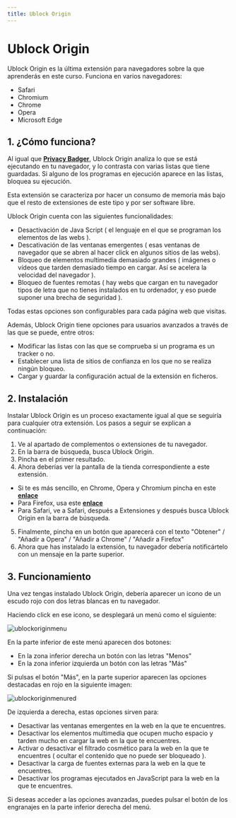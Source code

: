 ```yaml
---
title: Ublock Origin
---
```

# Ublock Origin

Ublock Origin es la última extensión para navegadores sobre la que aprenderás en este curso. Funciona en varios navegadores:

  * Safari
  * Chromium
  * Chrome
  * Opera
  * Microsoft Edge
  
## 1. ¿Cómo funciona?

Al igual que **[Privacy Badger](/course-in-a-box/modules/evitando_los_trackers/PrivacyBadger)**, Ublock Origin analiza lo que se está ejecutando en tu navegador, y lo contrasta con varias listas que tiene guardadas.
Si alguno de los programas en ejecución aparece en las listas, bloquea su ejecución.

Esta extensión se caracteriza por hacer un consumo de memoria más bajo que el resto de extensiones de este tipo y por ser software libre.

Ublock Origin cuenta con las siguientes funcionalidades:

  * Desactivación de Java Script ( el lenguaje en el que se programan los elementos de las webs ).
  * Descativación de las ventanas emergentes ( esas ventanas de navegador que se abren al hacer click en algunos sitios de las webs).
  * Bloqueo de elementos multimedia demasiado grandes ( imágenes o vídeos que tarden demasiado tiempo en cargar. Así se acelera la velocidad del navegador ).
  * Bloqueo de fuentes remotas ( hay webs que cargan en tu navegador tipos de letra que no tienes instalados en tu ordenador, y eso puede suponer una brecha de seguridad ).

Todas estas opciones son configurables para cada página web que visitas.

Además, Ublock Origin tiene opciones para usuarios avanzados a través de las que se puede, entre otros:

  * Modificar las listas con las que se comprueba si un programa es un tracker o no.
  * Establecer una lista de sitios de confianza en los que no se realiza ningún bloqueo.
  * Cargar y guardar la configuración actual de la extensión en ficheros.
  
## 2. Instalación

Instalar Ublock Origin es un proceso exactamente igual al que se seguiría para cualquier otra extensión. Los pasos a seguir se explican a continuación:

  1. Ve al apartado de complementos o extensiones de tu navegador.
  2. En la barra de búsqueda, busca Ublock Origin.
  3. Pincha en el primer resultado.
  4. Ahora deberías ver la pantalla de la tienda correspondiente a este extensión.
   * Si te es más sencillo, en Chrome, Opera y Chromium pincha en este **[enlace](https://chrome.google.com/webstore/detail/ublock-origin/cjpalhdlnbpafiamejdnhcphjbkeiagm?hl=es)**
   * Para Firefox, usa este **[enlace](https://addons.mozilla.org/es/firefox/addon/ublock-origin/?utm_source=addons.mozilla.org&utm_medium=referral&utm_content=search)**
   * Para Safari, ve a Safari, después a Extensiones y después busca Ublock Origin en la barra de búsqueda.
    
  5. Finalmente, pincha en un botón que aparecerá con el texto "Obtener" / "Añadir a Opera" / "Añadir a Chrome" / "Añadir a Firefox"
  6. Ahora que has instalado la extensión, tu navegador debería notificártelo con un mensaje en la parte superior.
  
## 3. Funcionamiento

Una vez tengas instalado Ublock Origin, debería aparecer un icono de un escudo rojo con dos letras blancas en tu navegador.

Haciendo click en ese icono, se desplegará un menú como el siguiente:

![ublockoriginmenu](https://user-images.githubusercontent.com/60484182/146808220-05ce0bad-6eb5-4617-bb9b-8ba613f74633.png)

En la parte inferior de este menú aparecen dos botones:

  * En la zona inferior derecha un botón con las letras "Menos"
  * En la zona inferior izquierda un botón con las letras "Más"
  
Si pulsas el botón "Más", en la parte superior aparecen las opciones destacadas en rojo en la siguiente imagen:

![ublockoriginmenured](https://user-images.githubusercontent.com/60484182/146808242-cfcf14bf-6066-4042-8e60-67fd61d94dc3.png)

De izquierda a derecha, estas opciones sirven para:

  * Desactivar las ventanas emergentes en la web en la que te encuentres.
  * Desactivar los elementos multimedia que ocupen mucho espacio y tarden mucho en cargar la web en la que te encuentres.
  * Activar o desactivar el filtrado cosmético para la web en la que te encuentres ( ocultar el contenido que no puede ser bloqueado ).
  * Desactivar la carga de fuentes externas para la web en la que te encuentres.
  * Desactivar los programas ejecutados en JavaScript para la web en la que te encuentres.
  
Si deseas acceder a las opciones avanzadas, puedes pulsar el botón de los engranajes en la parte inferior derecha del menú.
  
  
  
  
